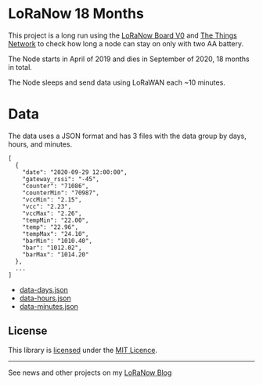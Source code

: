 # LoRaNow 18 Months

This project is a long run using the [LoRaNow Board V0](https://github.com/ricaun/LoRaNow-board) and [The Things Network](https://www.thethingsnetwork.org/) to check how long a node can stay on only with two AA battery.

The Node starts in April of 2019 and dies in September of 2020, 18 months in total.

The Node sleeps and send data using LoRaWAN each ~10 minutes.

# Data

The data uses a JSON format and has 3 files with the data group by days, hours, and minutes.

```
[
  {
    "date": "2020-09-29 12:00:00",
    "gateway_rssi": "-45",
    "counter": "71086",
    "counterMin": "70987",
    "vccMin": "2.15",
    "vcc": "2.23",
    "vccMax": "2.26",
    "tempMin": "22.00",
    "temp": "22.96",
    "tempMax": "24.10",
    "barMin": "1010.40",
    "bar": "1012.02",
    "barMax": "1014.20"
  },
  ...
]
```

* [data-days.json](data/data-days.json)
* [data-hours.json](data/data-hours.json)
* [data-minutes.json](data/data-minutes.json)

## License

This library is [licensed](LICENSE) under the [MIT Licence](https://en.wikipedia.org/wiki/MIT_License).

----

See news and other projects on my [LoRaNow Blog](http://loranow.com)
